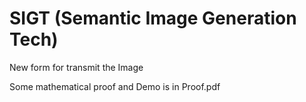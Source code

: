 # SIGT (Semantic Image Generation Tech)
New form for transmit the Image

Some mathematical proof and Demo is in Proof.pdf
